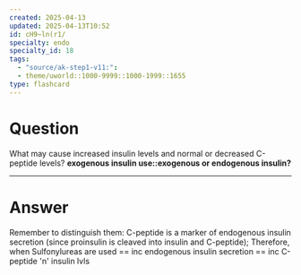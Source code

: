 ```yaml
---
created: 2025-04-13
updated: 2025-04-13T10:52
id: cH9~ln(r1/
specialty: endo
specialty_id: 18
tags:
  - "source/ak-step1-v11:": 
  - theme/uworld::1000-9999::1000-1999::1655
type: flashcard
---
```


# Question
What may cause increased insulin levels and normal or decreased C-peptide levels?   **exogenous insulin use::exogenous or endogenous insulin?**

---

# Answer
Remember to distinguish them: C-peptide is a marker of endogenous insulin secretion (since proinsulin is cleaved into insulin and C-peptide);   Therefore, when Sulfonylureas are used == inc endogenous insulin secretion == inc C-peptide 'n' insulin lvls